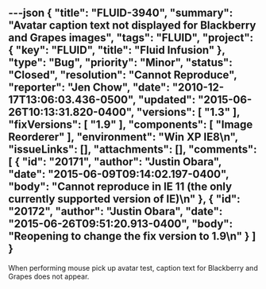 ---json
{
  "title": "FLUID-3940",
  "summary": "Avatar caption text not displayed for Blackberry and Grapes images",
  "tags": "FLUID",
  "project": {
    "key": "FLUID",
    "title": "Fluid Infusion"
  },
  "type": "Bug",
  "priority": "Minor",
  "status": "Closed",
  "resolution": "Cannot Reproduce",
  "reporter": "Jen Chow",
  "date": "2010-12-17T13:06:03.436-0500",
  "updated": "2015-06-26T10:13:31.820-0400",
  "versions": [
    "1.3"
  ],
  "fixVersions": [
    "1.9"
  ],
  "components": [
    "Image Reorderer"
  ],
  "environment": "Win XP IE8\n",
  "issueLinks": [],
  "attachments": [],
  "comments": [
    {
      "id": "20171",
      "author": "Justin Obara",
      "date": "2015-06-09T09:14:02.197-0400",
      "body": "Cannot reproduce in IE 11 (the only currently supported version of IE)\n"
    },
    {
      "id": "20172",
      "author": "Justin Obara",
      "date": "2015-06-26T09:51:20.913-0400",
      "body": "Reopening to change the fix version to 1.9\n"
    }
  ]
}
---
When performing mouse pick up avatar test, caption text for Blackberry and Grapes does not appear.

        
